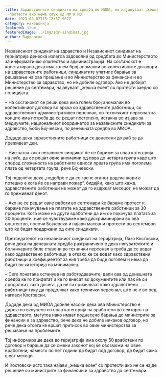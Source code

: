 ```yaml
---
title: Здравствените синдикати на средба во МИОА, но најавуваат „жешка есен“
  протести ако нема слух од МФ и МЗ
date: 2023-08-07T15:12:57.587Z
category: македонија
featured: true
featuredImage: ../img/zdr-sindikat.jpg
author: Вардарски
---
```

<!--StartFragment-->

Независниот синдикат на здравство и Независниот синдикат на геријатрија денеска излегоа задоволни од средбата во Министерството за информатичко општество и администрација. На состанокот е констатирано дека има голем број аномалии во колективните договори на здравствените работници, синдикатите упатиле барања за решавање на ова прашање и во Министерство за финансии и во Министерство за здравство, но не добиле одговор. Ако не добијат решение до септември, најавуваат „жешка есен“ со протести заедно со полицијата.

– На состанокот се реши дека има голем број аномалии во колективниот договор во врска со здравствените работници, со здравствениот административен персонал, со техничкиот персонал за коишто има потреба да се решат постепено, истакна во изјава за медиумите, националниот координатор за независните синдикати за здравство, Боби Бојчевски, по денешната средба во МИОА.

Додаде дека здравствените работници се донесени до раб за да преживеат ден.  

– Ние затоа како независен синдикат ќе се бориме за оваа категорија на луѓе, да се решат овие аномалии од прва до четврта група каде што според сложеноста на работните односи првата група има поголема плата од четвртата група, рече Бојчевски.

Тој подвлече дека „подобро е да се гасне оганот додека жари а потешко е кога ќе се направи пожар“, бидејќи, како што кажа, здравствените работници не можат да го издржат месецот, не можат да го преживеат денот.

– Ако не се решат овие работи во септември ќе бараме протест и бараме покачување на платите на здравствените работници за 30 проценти. Кога може на други вработени да им се покачува платата за 30 проценти, ние се чувствуваме како дискриминирани во ова општество, посочи Бојчевски и најави масовни протести во септември што ќе бидат поддржани од сите синдикати.

Претседателот на независниот синдикат на геријатрија, Лазо Костовски, рече дека на денешната средба разграничено е дека негувателките и болничарите биле ставени во технички персонал а треба да се водат како здравствено работници, а откако ќе се водат како здравствени работници и коефициентот за нив треба да биде поголем и нема да бидат во категорија на минималец.

– Сега понатака останува на работодавачите, дали ова од денешната средба ќе го прифатат и ќе го внесат во документите или пак ќе си продолжат како досега, да не ги признаваат како здравствени работници туку да продолжат како технички персонал, што не е во ред, нагласи Костовски.

Додаде дека од МИОА добиле насоки дека ова Министерство е директно вклучено со оваа категорија на вработени во секторот на здравството, меѓутоа иако имаат поднесено барања до министрите за финансии и за здравство, рече дека не добиле никаков одговор, но рече дека отсега ќе вршат притисок во овие министерства за решавање на проблемите.

Тој информираше дека во геријатрија има околу 50 вработени по договор и бараше да се смени законот кој ќе овозможи на овие вработени, наместо по пет години да бидат под договор, да бидат само шест месеци.

И Костовски исто така најави „жешка есен“ со протести ако не се најде решение со министрите за финансии и за здравство до септември. 

<!--EndFragment-->